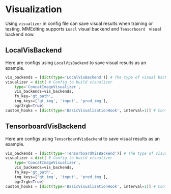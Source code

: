 # Visualization

Using `visualizer` in config file can save visual results when training or testing.
MMEditing supports `Loacl` visual backend and `Tensorboard ` visual backend now.

## LocalVisBackend

Here are configs using `LocalVisBackend` to save visual results as an example.

```python
vis_backends = [dict(type='LocalVisBackend')] # The type of visual backend
visualizer = dict( # Config to build visualizer
    type='ConcatImageVisualizer',
    vis_backends=vis_backends,
    fn_key='gt_path',
    img_keys=['gt_img', 'input', 'pred_img'],
    bgr2rgb=True)
custom_hooks = [dict(type='BasicVisualizationHook', interval=1)] # Config of visualization hook
```

## TensorboardVisBackend

Here are configs using `TensorboardVisBackend` to save visual results as an example.

```python
vis_backends = [dict(type='TensorboardVisBackend')] # The type of visual backend
visualizer = dict( # Config to build visualizer
    type='ConcatImageVisualizer',
    vis_backends=vis_backends,
    fn_key='gt_path',
    img_keys=['gt_img', 'input', 'pred_img'],
    bgr2rgb=True)
custom_hooks = [dict(type='BasicVisualizationHook', interval=1)] # Config of visualization hook
```
